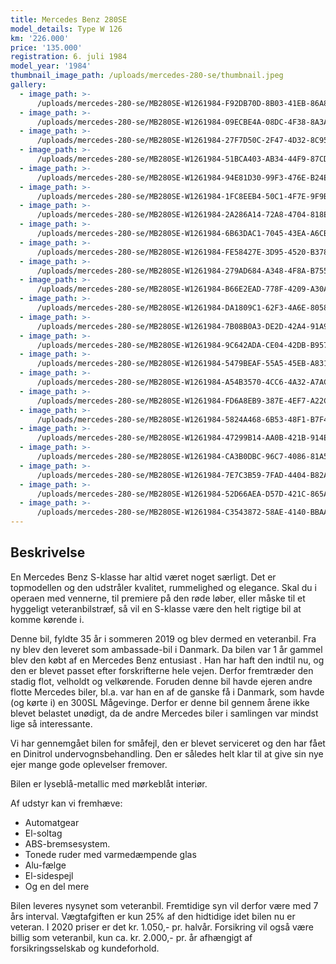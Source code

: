 ```yaml
---
title: Mercedes Benz 280SE
model_details: Type W 126
km: '226.000'
price: '135.000'
registration: 6. juli 1984
model_year: '1984'
thumbnail_image_path: /uploads/mercedes-280-se/thumbnail.jpeg
gallery:
  - image_path: >-
      /uploads/mercedes-280-se/MB280SE-W1261984-F92DB70D-8B03-41EB-86A8-0819DDDB1BE4.jpeg
  - image_path: >-
      /uploads/mercedes-280-se/MB280SE-W1261984-09ECBE4A-08DC-4F38-8A3A-6EDAD554CBA5.jpeg
  - image_path: >-
      /uploads/mercedes-280-se/MB280SE-W1261984-27F7D50C-2F47-4D32-8C95-E75B150129C3.jpeg
  - image_path: >-
      /uploads/mercedes-280-se/MB280SE-W1261984-51BCA403-AB34-44F9-87CD-BF4DD89765F6.jpeg
  - image_path: >-
      /uploads/mercedes-280-se/MB280SE-W1261984-94E81D30-99F3-476E-B24E-5F5B7389CB36.jpeg
  - image_path: >-
      /uploads/mercedes-280-se/MB280SE-W1261984-1FC8EEB4-50C1-4F7E-9F9B-A032C438A86E.jpeg
  - image_path: >-
      /uploads/mercedes-280-se/MB280SE-W1261984-2A286A14-72A8-4704-818E-A69B4215880E.jpeg
  - image_path: >-
      /uploads/mercedes-280-se/MB280SE-W1261984-6B63DAC1-7045-43EA-A6CB-6D7144F3CA50.jpeg
  - image_path: >-
      /uploads/mercedes-280-se/MB280SE-W1261984-FE58427E-3D95-4520-B378-1414C0388FEF.jpeg
  - image_path: >-
      /uploads/mercedes-280-se/MB280SE-W1261984-279AD684-A348-4F8A-B755-6CCE04DBF463.jpeg
  - image_path: >-
      /uploads/mercedes-280-se/MB280SE-W1261984-B66E2EAD-778F-4209-A30A-4618F3775161.jpeg
  - image_path: >-
      /uploads/mercedes-280-se/MB280SE-W1261984-DA1809C1-62F3-4A6E-8058-16937C554BCF.jpeg
  - image_path: >-
      /uploads/mercedes-280-se/MB280SE-W1261984-7B08B0A3-DE2D-42A4-91A9-7DE2FAD9C91B.jpeg
  - image_path: >-
      /uploads/mercedes-280-se/MB280SE-W1261984-9C642ADA-CE04-42DB-B957-DBE8FE482E22.jpeg
  - image_path: >-
      /uploads/mercedes-280-se/MB280SE-W1261984-5479BEAF-55A5-45EB-A831-80FD64F5D868.jpeg
  - image_path: >-
      /uploads/mercedes-280-se/MB280SE-W1261984-A54B3570-4CC6-4A32-A7AC-C0D937A9E7F8.jpeg
  - image_path: >-
      /uploads/mercedes-280-se/MB280SE-W1261984-FD6A8EB9-387E-4EF7-A22C-393889B11B4E.jpeg
  - image_path: >-
      /uploads/mercedes-280-se/MB280SE-W1261984-5824A468-6B53-48F1-B7F4-CCE1DBDB54DE.jpeg
  - image_path: >-
      /uploads/mercedes-280-se/MB280SE-W1261984-47299B14-AA0B-421B-914E-050BEFC7FDB0.jpeg
  - image_path: >-
      /uploads/mercedes-280-se/MB280SE-W1261984-CA3B0DBC-96C7-4086-81A5-086BA9F009A0.jpeg
  - image_path: >-
      /uploads/mercedes-280-se/MB280SE-W1261984-7E7C3B59-7FAD-4404-B82A-23ED94F9594E.jpeg
  - image_path: >-
      /uploads/mercedes-280-se/MB280SE-W1261984-52D66AEA-D57D-421C-865A-F771D8CD3E6F.jpeg
  - image_path: >-
      /uploads/mercedes-280-se/MB280SE-W1261984-C3543872-58AE-4140-BBAA-755688E6EF30.jpeg
---
```


## Beskrivelse

En Mercedes Benz S-klasse har altid v&aelig;ret noget s&aelig;rligt. Det er topmodellen og den udstr&aring;ler kvalitet, rummelighed og elegance. Skal du i operaen med vennerne, til premiere p&aring; den r&oslash;de l&oslash;ber, eller m&aring;ske til et hyggeligt veteranbilstr&aelig;f, s&aring; vil en S-klasse v&aelig;re den helt rigtige bil at komme k&oslash;rende i.

Denne bil, fyldte 35 &aring;r i sommeren 2019 og blev dermed en veteranbil. Fra ny blev den leveret som ambassade-bil i Danmark. Da bilen var 1 &aring;r gammel blev den k&oslash;bt af en Mercedes Benz entusiast . Han har haft den indtil nu, og den er blevet passet efter forskrifterne hele vejen. Derfor fremtr&aelig;der den stadig flot, velholdt og velk&oslash;rende. Foruden denne bil havde ejeren andre flotte Mercedes biler, bl.a. var han en af de ganske f&aring; i Danmark, som havde (og k&oslash;rte i) en 300SL M&aring;gevinge. Derfor er denne bil gennem &aring;rene ikke blevet belastet un&oslash;digt, da de andre Mercedes biler i samlingen var mindst lige s&aring; interessante.

Vi har gennemg&aring;et bilen for sm&aring;fejl, den er blevet serviceret og den har f&aring;et en Dinitrol undervognsbehandling. Den er s&aring;ledes helt klar til at give sin nye ejer mange gode oplevelser fremover.

Bilen er lysebl&aring;-metallic med m&oslash;rkebl&aring;t interi&oslash;r.

Af udstyr kan vi fremh&aelig;ve:

* Automatgear
* El-soltag
* ABS-bremsesystem.
* Tonede ruder med varmed&aelig;mpende glas
* Alu-f&aelig;lge
* El-sidespejl
* Og en del mere

Bilen leveres nysynet som veteranbil. Fremtidige syn vil derfor v&aelig;re med 7 &aring;rs interval. V&aelig;gtafgiften er kun 25% af den hidtidige idet bilen nu er veteran. I 2020 priser er det kr. 1.050,- pr. halv&aring;r. Forsikring vil ogs&aring; v&aelig;re billig som veteranbil, kun ca. kr. 2.000,- pr. &aring;r afh&aelig;ngigt af forsikringsselskab og kundeforhold.
